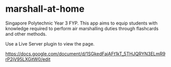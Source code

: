 # marshall-at-home
Singapore Polytechnic Year 3 FYP. This app aims to equip students with knowledge required to perform air marshalling duties through flashcards and other methods.

Use a Live Server plugin to view the page.

https://docs.google.com/document/d/1SGkedFajAFt1kT_5THJQRYN3ELmR9rP2jV95LXGitW0/edit
